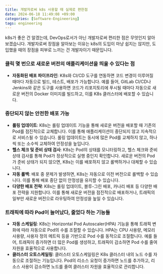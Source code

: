 ```yaml
---
title: 개발자로써 k8s 사용할 때 실제로 편한점
date: 2024-06-18 11:49:08 +09:00
categories: [Software-Engineering]
tags: engineering
---
```


k8s가 좋은 건 알겠는데, DevOps로서가 아닌 개발자로써 편리한 점은 무엇인지 알아보겠습니다.
개발자로써 장점을 알아보는 이유는 k8s의 도입이 마냥 쉽지는 않지만, 도입했을 때의 장점을 피부로 느끼는 건 개발자이기 때문입니다.

### 클릭 몇 번으로 새로운 버전의 애플리케이션을 띄울 수 있다는 점

- **자동화된 배포 파이프라인**: K8s와 CI/CD 도구를 연동하면 코드 변경이 이루어질 때마다 자동으로 빌드, 테스트, 배포가 가능합니다. 예를 들어, GitLab CI/CD나 Jenkins와 같은 도구를 사용하면 코드가 리포지토리에 푸시될 때마다 자동으로 새로운 버전의 Docker 이미지를 빌드하고, 이를 K8s 클러스터에 배포할 수 있습니다.

### 중단되지 않는 안전한 배포 가능

- **롤링 업데이트**: K8s는 롤링 업데이트 기능을 통해 새로운 버전을 배포할 때 기존의 Pod를 점진적으로 교체합니다. 이를 통해 애플리케이션이 중단되지 않고 지속적으로 서비스될 수 있습니다. 롤링 업데이트는 동시에 많은 Pod를 교체하지 않고, 하나씩 또는 소수씩 교체하여 안정성을 높입니다.
- **헬스 체크 및 준비 상태 검사**: K8s는 Pod의 상태를 모니터링하고, 헬스 체크와 준비 상태 검사를 통해 Pod가 정상적으로 실행 중인지 확인합니다. 새로운 버전의 Pod가 준비 상태가 되지 않으면, K8s는 이를 배포하지 않고 롤백하거나 대체할 수 있습니다.
- **자동 롤백**: 배포 중 문제가 발생하면, K8s는 자동으로 이전 버전으로 롤백할 수 있습니다. 이를 통해 배포 중단 없이 안정성을 유지할 수 있습니다.
- **다양한 배포 전략**: K8s는 롤링 업데이트, 블루-그린 배포, 카나리 배포 등 다양한 배포 전략을 지원합니다. 이를 통해 새로운 버전을 점진적으로 배포하거나, 트래픽의 일부만 새로운 버전으로 라우팅하여 안정성을 높일 수 있습니다.


### 트래픽에 따라 Pod이 늘어났다, 줄었다 하는 기능들

- **자동 스케일링**: K8s는 Horizontal Pod Autoscaler(HPA) 기능을 통해 트래픽 변화에 따라 자동으로 Pod의 수를 조절할 수 있습니다. HPA는 CPU 사용량, 메모리 사용량, 사용자 정의 메트릭 등을 기반으로 Pod 수를 동적으로 조절합니다. 예를 들어, 트래픽이 증가하면 더 많은 Pod를 생성하고, 트래픽이 감소하면 Pod 수를 줄여 자원을 효율적으로 사용합니다.
- **클러스터 오토스케일링**: 클러스터 오토스케일링은 K8s 클러스터 내의 노드 수를 자동으로 조절하는 기능입니다. Pod의 리소스 요청이 증가하면 노드를 추가하고, 리소스 사용이 감소하면 노드를 줄여 클러스터 자원을 효율적으로 관리합니다.
